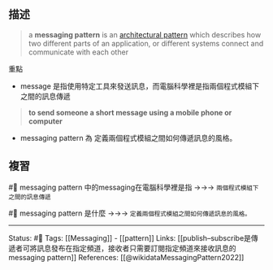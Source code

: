 ## 描述

> a **messaging pattern** is an [architectural pattern](https://en.wikipedia.org/wiki/Architectural_pattern "Architectural pattern") which describes how two different parts of an application, or different systems connect and communicate with each other

重點
- message 是指使用特定工具來發送訊息，而電腦科學裡是指兩個程式模組下之間的訊息傳遞
> **to send someone a short message using a mobile phone or computer**
- messaging pattern 為 定義兩個程式模組之間如何傳遞訊息的風格。


## 複習
#🧠 messaging pattern 中的messaging在電腦科學裡是指 ->->-> `兩個程式模組下之間的訊息傳遞`
<!--SR:!2022-06-16,10,250-->

#🧠 messaging pattern 是什麼 ->->-> `定義兩個程式模組之間如何傳遞訊息的風格。`
<!--SR:!2022-06-14,8,250-->

---
Status: #🌱 
Tags:
[[Messaging]] - [[pattern]]
Links:
[[publish–subscribe是傳遞者可將訊息發布在指定頻道，接收者只需要訂閱指定頻道來接收訊息的messaging pattern]]
References:
[[@wikidataMessagingPattern2022]]
